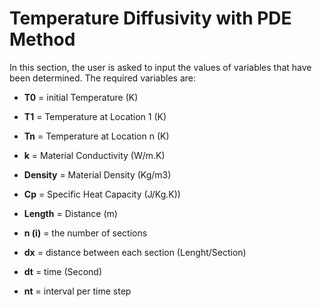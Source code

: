 # Temperature Diffusivity with PDE Method
In this section, the user is asked to input the values of variables that have been determined. The required variables are:

* **T0**                  = initial Temperature (K)

* **T1**                  = Temperature at Location 1 (K)

* **Tn**                  = Temperature at Location n (K)

* **k**                   = Material Conductivity (W/m.K)

* **Density**             = Material Density (Kg/m3)

* **Cp**                  = Specific Heat Capacity (J/Kg.K))

* **Length**              = Distance (m)

* **n (i)**               = the number of sections

* **dx**                  = distance between each section (Lenght/Section)

* **dt**                  = time  (Second)

* **nt**                  = interval per time step
